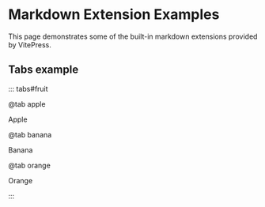 # Markdown Extension Examples

This page demonstrates some of the built-in markdown extensions provided by VitePress.

## Tabs example

::: tabs#fruit

@tab apple

Apple

@tab banana

Banana

@tab orange

Orange

:::
